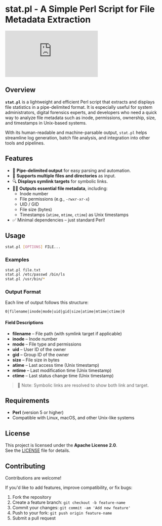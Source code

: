 # stat.pl - A Simple Perl Script for File Metadata Extraction

[![GitHub License](https://img.shields.io/github/license/tclahr/stat.pl?color=blue)](https://github.com/tclahr/stat.pl/blob/main/LICENSE)

## Overview

**`stat.pl`** is a lightweight and efficient Perl script that extracts and displays file statistics in a pipe-delimited format. It is especially useful for system administrators, digital forensics experts, and developers who need a quick way to analyze file metadata such as inode, permissions, ownership, size, and timestamps in Unix-based systems.

With its human-readable and machine-parsable output, `stat.pl` helps streamline log generation, batch file analysis, and integration into other tools and pipelines.

## Features

- 📄 **Pipe-delimited output** for easy parsing and automation.
- 🧾 **Supports multiple files and directories** as input.
- 🔍 **Displays symlink targets** for symbolic links.
- 🧑‍💻 **Outputs essential file metadata**, including:
  - Inode number
  - File permissions (e.g., `-rwxr-xr-x`)
  - UID / GID
  - File size (bytes)
  - Timestamps (`atime`, `mtime`, `ctime`) as Unix timestamps
- ✅ Minimal dependencies – just standard Perl!

## Usage

```bash
stat.pl [OPTIONS] FILE...
```

### Examples

```bash
stat.pl file.txt
stat.pl /etc/passwd /bin/ls
stat.pl /usr/bin/*
```

### Output Format

Each line of output follows this structure:

```text
0|filename|inode|mode|uid|gid|size|atime|mtime|ctime|0
```

#### Field Descriptions

- **filename** – File path (with symlink target if applicable)
- **inode** – Inode number
- **mode** – File type and permissions
- **uid** – User ID of the owner
- **gid** – Group ID of the owner
- **size** – File size in bytes
- **atime** – Last access time (Unix timestamp)
- **mtime** – Last modification time (Unix timestamp)
- **ctime** – Last status change time (Unix timestamp)

> 📝 Note: Symbolic links are resolved to show both link and target.

## Requirements

- **Perl** (version 5 or higher)
- Compatible with Linux, macOS, and other Unix-like systems

## License

This project is licensed under the **Apache License 2.0**.  
See the [LICENSE](LICENSE) file for details.

## Contributing

Contributions are welcome!

If you'd like to add features, improve compatibility, or fix bugs:

1. Fork the repository
2. Create a feature branch: `git checkout -b feature-name`
3. Commit your changes: `git commit -am 'Add new feature'`
4. Push to your fork: `git push origin feature-name`
5. Submit a pull request
